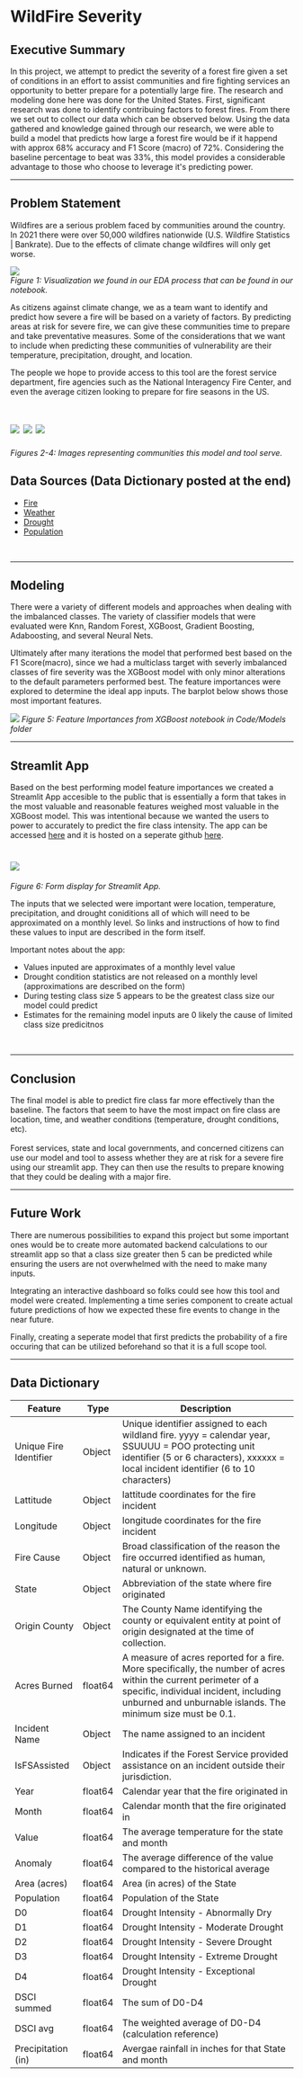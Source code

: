 # WildFire Severity
## Executive Summary
In this project, we attempt to predict the severity of a forest fire given a set of conditions in an effort to assist communities and fire fighting services an opportunity to better prepare for a potentially large fire. The research and modeling done here was done for the United States. 
First, significant research was done to identify contribuing factors to forest fires. From there we set out to collect our data which can be observed below. Using the data gathered and knowledge gained through our research, we were able to build a model that predicts how large a forest fire would be if it happend with approx 68% accuracy and F1 Score (macro) of 72%. Considering the baseline percentage to beat was 33%, this model provides a considerable advantage to those who choose to leverage it's predicting power.
</br>

--- 
## Problem Statement
Wildfires are a serious problem faced by communities around the country. In 2021 there were over 50,000 wildfires nationwide (U.S. Wildfire Statistics | Bankrate). Due to the effects of climate change wildfires will only get worse.

 ![](./Viz/readme_viz/lat_lon_us_fires.png)  <br>
*Figure 1: Visualization we found in our EDA process that can be found in our notebook.*


As citizens against climate change, we as a team want to identify and predict how severe a fire will be based on a variety of factors. By predicting areas at risk for severe fire, we can give these communities time to prepare and take preventative measures. Some of the considerations that we want to include when predicting these communities of vulnerability are their temperature, precipitation, drought, and location.

The people we hope to provide access to this tool are the forest service department, fire agencies such as the National Interagency Fire Center, and even the average citizen looking to prepare for fire seasons in the US. 


# ![](./Viz/readme_viz/forest_ser.png) ![](./Viz/readme_viz/citizen.png) ![](./Viz/readme_viz/fire_agency.png)
*Figures 2-4: Images representing communities this model and tool serve.*
</br>

  ## Data Sources (Data Dictionary posted at the end)
  - <a href="https://data-nifc.opendata.arcgis.com/datasets/nifc::wfigs-wildland-fire-locations-full-history/about" target="_blank">Fire</a>
  - <a href="https://smoosavi.org/datasets/lstw" target="_blank">Weather</a>
  - <a href="https://droughtmonitor.unl.edu/CurrentMap.aspx" target="_blank">Drought</a>
  - <a href="https://www.icip.iastate.edu/tables/population/states-estimates" target="_blank">Population</a>

</br>


---
## Modeling 
There were a variety of different models and approaches when dealing with the imbalanced classes. The variety of classifier models that were evaluated were Knn, Random Forest, XGBoost, Gradient Boosting, Adaboosting, and several Neural Nets. 

Ultimately after many iterations the model that performed best based on the F1 Score(macro), since we had a multiclass target with severly imbalanced classes of fire severity was the XGBoost model with only minor alterations to the default parameters performed best. The feature importances were explored to determine the ideal app inputs. The barplot below shows those most important features. 

![](./Viz/readme_viz/feaure_impt.png)
*Figure 5: Feature Importances from XGBoost notebook in Code/Models folder*

---
## Streamlit App 
Based on the best performing model feature importances we created a Streamlit App accesible to the public that is essentially a form that takes in the most valuable and reasonable features weighed most valuable in the XGBoost model. This was intentional because we wanted the users to power to accurately to predict the fire class intensity. The app can be accessed [here](https://share.streamlit.io/jesselyenriquez/fire_severity-xgboost-neural_net-randomforest-/streamlit.py) and it is hosted on a seperate github [here](https://github.com/JesselyEnriquez/Fire_Severity-xgboost-neural_net-randomforest-).

# ![](./Viz/readme_viz/streamlit_form.png) 
*Figure 6: Form display for Streamlit App.*



The inputs that we selected were important were location, temperature, precipitation, and drought coniditions all of which will need to be approximated on a monthly level. So links and instructions of how to find these values to input are described in the form itself.  

Important notes about the app:
- Values inputed are approximates of a monthly level value
- Drought condition statistics are not released on a monthly level (approximations are described on the form)
- During testing class size 5 appears to be the greatest class size our model could predict 
- Estimates for the remaining model inputs are 0 likely the cause of limited class size predicitnos

</br>

---

## Conclusion 

The final model is able to predict fire class far more effectively than the baseline. The factors that seem to have the most impact on fire class are  location, time, and weather conditions (temperature, drought conditions, etc). <br><br>
Forest services, state and local governments, and concerned citizens can use our model and tool to assess whether they are at risk for a severe fire using our streamlit app. They can then use the results to prepare knowing that they could be dealing with a major fire.
<br>

---

## Future Work
There are numerous possibilities to expand this project but some important ones would be to create more automated backend calculations to our streamlit app so that a class size greater then 5 can be predicted while ensuring the users are not overwhelmed with the need to make many inputs. 

Integrating an interactive dashboard so folks could see how this tool and model were created. Implementing a time series component to create actual future predictions of how we expected these fire events to change in the near future. 

Finally, creating a seperate model that first predicts the probability of a fire occuring that can be utilized beforehand so that it is a full scope tool.

 ---
 ## Data Dictionary

|Feature|Type|Description|
  |---|---|---|
  |Unique Fire Identifier|Object|	Unique identifier assigned to each wildland fire.  yyyy = calendar year, SSUUUU = POO protecting unit identifier (5 or 6 characters), xxxxxx = local incident identifier (6 to 10 characters) |
  |Lattitude|Object|lattitude coordinates for the fire incident|
  |Longitude|Object|longitude coordinates for the fire incident|
  |Fire Cause|Object|Broad classification of the reason the fire occurred identified as human, natural or unknown. |
  |State|Object|Abbreviation of the state where fire originated|
  |Origin County|Object|	The County Name identifying the county or equivalent entity at point of origin designated at the time of collection.|
  |Acres Burned|float64|	A measure of acres reported for a fire.  More specifically, the number of acres within the current perimeter of a specific, individual incident, including unburned and unburnable islands.  The minimum size must be 0.1.
  |Incident Name|Object|The name assigned to an incident|
  |IsFSAssisted|Object|Indicates if the Forest Service provided assistance on an incident outside their jurisdiction.|
  |Year|float64|Calendar year that the fire originated in|
  |Month|float64|Calendar month that the fire originated in|
  |Value|float64|The average temperature for the state and month|
  |Anomaly|float64|The average difference of the value compared to the historical average|
  |Area (acres) |float64|Area (in acres) of the State|
  |Population |float64|Population of the State | 
  |D0|float64|Drought Intensity - Abnormally Dry|
  |D1|float64|Drought Intensity - Moderate Drought|
  |D2|float64|Drought Intensity - Severe Drought|
  |D3|float64|Drought Intensity - Extreme Drought|
  |D4|float64|Drought Intensity - Exceptional Drought|
  |DSCI summed|float64|The sum of D0-D4|
  |DSCI avg|float64|The weighted average of D0-D4 (calculation reference)|
  |Precipitation (in)|float64|Avergae rainfall in inches for that State and month|
  
